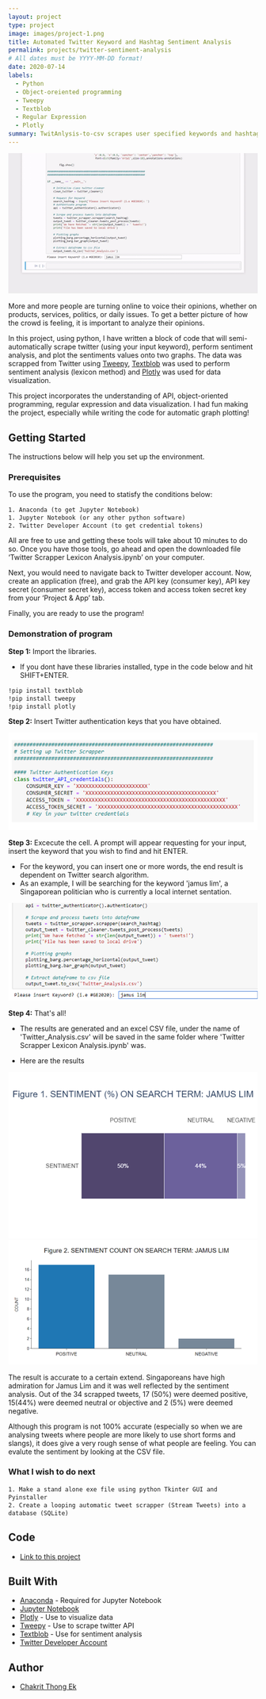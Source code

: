 ```yaml
---
layout: project
type: project
image: images/project-1.png
title: Automated Twitter Keyword and Hashtag Sentiment Analysis
permalink: projects/twitter-sentiment-analysis
# All dates must be YYYY-MM-DD format!
date: 2020-07-14
labels:
  - Python
  - Object-oreiented programming
  - Tweepy
  - Textblob
  - Regular Expression
  - Plotly
summary: TwitAnlysis-to-csv scrapes user specified keywords and hashtags, performs sentiment analysis using textblob lexicon and plots the result with a click.
---
```


<img class="ui fluid image"  src="../images/overview.gif">

More and more people are turning online to voice their opinions, whether on products, services, politics, or daily issues. To get a better picture of how the crowd is feeling, it is important to analyze their opinions. 

In this project, using python, I have written a block of code that will semi-automatically scrape twitter (using your input keyword), perform sentiment analysis, and plot the sentiments values onto two graphs. The data was scrapped from Twitter using [Tweepy](http://docs.tweepy.org/en/v3.5.0/api.html), [Textblob](https://textblob.readthedocs.io/en/dev/) was used to perform sentiment analysis (lexicon method) and [Plotly](https://plotly.com/python/) was used for data visualization.

This project incorporates the understanding of API, object-oriented programming, regular expression and data visualization. I had fun making the project, especially while writing the code for automatic graph plotting!


## Getting Started

The instructions below will help you set up the environment.

### Prerequisites

To use the program, you need to statisfy the conditions below:

```
1. Anaconda (to get Jupyter Notebook)
1. Jupyter Notebook (or any other python software)
2. Twitter Developer Account (to get credential tokens)
```

All are free to use and getting these tools will take about 10 minutes to do so. Once you have those tools, go ahead and open the downloaded file ‘Twitter Scrapper Lexicon Analysis.ipynb’ on your computer. 

Next, you would need to navigate back to Twitter developer account. Now, create an application (free), and grab the API key (consumer key), API key secret (consumer secret key), access token and access token secret key from your ‘Project & App’ tab. 

Finally, you are ready to use the program!

### Demonstration of program

**Step 1:** Import the libraries. 

* If you dont have these libraries installed, type in the code below and hit SHIFT+ENTER.

```
!pip install textblob
!pip install tweepy
!pip install plotly
```

**Step 2:** Insert Twitter authentication keys that you have obtained.

<img class="ui fluid image"  src="../images/Settinguptwitterr.PNG">

**Step 3:** Excecute the cell. A prompt will appear requesting for your input, insert the keyword that you wish to find and hit ENTER. 

* For the keyword, you can insert one or more words, the end result is dependent on Twitter search algorithm.
* As an example, I will be searching for the keyword 'jamus lim', a Singaporean politician who is currently a local internet sentation.

<img class="ui fluid image"  src="../images/searchtwitterr.PNG">

**Step 4:** That's all! 

* The results are generated and an excel CSV file, under the name of 'Twitter_Analysis.csv' will be saved in the same folder where 'Twitter Scrapper Lexicon Analysis.ipynb' was. 

* Here are the results

<img class="ui fluid image"  src="../images/result_1.png">

<img class="ui fluid image"  src="../images/result_2.png">

The result is accurate to a certain extend. Singaporeans have high admiration for Jamus Lim and it was well reflected by the sentiment analysis. Out of the 34 scrapped tweets, 17 (50%) were deemed positive, 15(44%) were deemed neutral or objective and 2 (5%) were deemed negative. 

Although this program is not 100% accurate (especially so when we are analysing tweets where people are more likely to use short forms and slangs), it does give a very rough sense of what people are feeling. You can evalute the sentiment by looking at the CSV file. 

### What I wish to do next

```
1. Make a stand alone exe file using python Tkinter GUI and Pyinstaller
2. Create a looping automatic tweet scrapper (Stream Tweets) into a database (SQLite)
```
## Code

* [Link to this project](https://github.com/thongekchakrit/TwitAnlysis-to-csv/blob/master/notebook/Twitter%20Scrapper%20Lexicon%20Analysis.ipynb)

## Built With

* [Anaconda](https://www.anaconda.com/) - Required for Jupyter Notebook
* [Jupyter Notebook](https://jupyter.org/)
* [Plotly](https://plotly.com/python/) - Use to visualize data
* [Tweepy](http://docs.tweepy.org/en/v3.5.0/api.html) - Use to scrape twitter API
* [Textblob](https://textblob.readthedocs.io/en/dev/) - Use for sentiment analysis
* [Twitter Developer Account](https://developer.twitter.com/en)


## Author

* [Chakrit Thong Ek](https://github.com/thongekchakrit)


